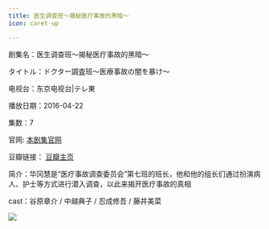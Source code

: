 ```yaml
---
title: 医生调查班～揭秘医疗事故的黑暗～
icon: caret-up

---
```


剧集名：医生调查班～揭秘医疗事故的黑暗～

タイトル：ドクター調査班～医療事故の闇を暴け～

电视台：东京电视台|テレ東

播放日期：2016-04-22

集数：7

官网: [本剧集官网](https://www.tv-tokyo.co.jp/doctor_chosahan/)

豆瓣链接： [豆瓣主页](https://movie.douban.com/subject/26733945/)


简介：华冈慧是“医疗事故调查委员会”第七班的班长，他和他的组长们通过扮演病人、护士等方式进行潜入调查，以此来揭开医疗事故的真相

cast：谷原章介 / 中越典子 / 忍成修吾 / 藤井美菜

![](https://listpic.tsgsanjiao.com/2016/2016ysdcb.jpg)